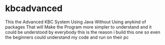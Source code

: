 # kbcadvanced
This  the Advanced KBC System Using Java Without Using anykind of packages That will Make the Program more simpler to  understand and it could be understood by everybody this is the reason i build this one so even the beginners could understand my code and run on their pc
